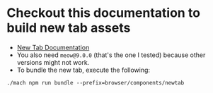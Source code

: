 # Checkout this documentation to build new tab assets

- [New Tab Documentation](https://firefox-source-docs.mozilla.org/browser/components/newtab/docs/index.html)
- You also need `meow@9.0.0` (that's the one I tested) because other versions might not work.
- To bundle the new tab, execute the following:

```
./mach npm run bundle --prefix=browser/components/newtab
```
